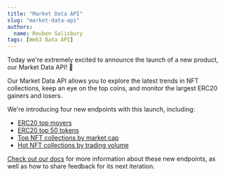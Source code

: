 ```yaml
---
title: "Market Data API"
slug: "market-data-api"
authors:
  name: Reuben Salisbury
tags: [Web3 Data API]
---
```


Today we're extremely excited to announce the launch of a new product, our Market Data API! 🚀

Our Market Data API allows you to explore the latest trends in NFT collections, keep an eye on the top coins, and monitor the largest ERC20 gainers and losers. 

We're introducing four new endpoints with this launch, including:

- [ERC20 top movers](https://deep-index.moralis.io/api-docs/#/market%20data/getTopERC20TokensByPriceMovers)
- [ERC20 top 50 tokens](https://deep-index.moralis.io/api-docs/#/market%20data/getTopERC20TokensByMarketCap)
- [Top NFT collections by market cap](https://deep-index.moralis.io/api-docs/#/market%20data/getTopNFTCollectionsByMarketCap)
- [Hot NFT collections by trading volume](https://deep-index.moralis.io/api-docs/#/market%20data/getHottestNFTCollectionsByTradingVolume)

[Check out our docs](https://docs.moralis.io/web3-data-api/evm/market-data-api) for more information about these new endpoints, as well as how to share feedback for its next iteration.
